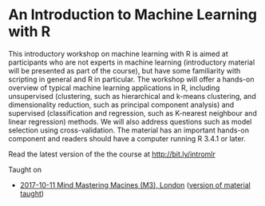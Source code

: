 # An Introduction to Machine Learning with R


This introductory workshop on machine learning with R is aimed at
participants who are not experts in machine learning (introductory
material will be presented as part of the course), but have some
familiarity with scripting in general and R in particular. The
workshop will offer a hands-on overview of typical machine learning
applications in R, including unsupervised (clustering, such as
hierarchical and k-means clustering, and dimensionality reduction,
such as principal component analysis) and supervised (classification
and regression, such as K-nearest neighbour and linear regression)
methods. We will also address questions such as model selection using
cross-validation. The material has an important hands-on component and
readers should have a computer running R 3.4.1 or later.

Read the latest version of the the course at http://bit.ly/intromlr


Taught on

- [2017-10-11 Mind Mastering Macines (M3), London](www.mcubed.london)
  ([version of material taught](https://github.com/lgatto/IntroMachineLearningWithR/tree/20171011))
